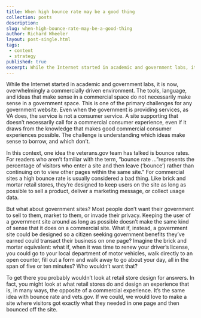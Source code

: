 ```yaml
---
title: When high bounce rate may be a good thing
collection: posts
description:
slug: when-high-bounce-rate-may-be-a-good-thing
author: Richard Wheeler
layout: post-single.html
tags:
 - content
 - strategy
published: true
excerpt: While the Internet started in academic and government labs, it is now, overwhelmingly a commercially driven environment. The tools, language, and ideas that make sense in a commercial space do not necessarily make sense in a government space. This is one of the primary challenges for any government website. Even when the government is providing services, as VA does, the service is not a consumer service. A site supporting that doesn’t necessarily call for a commercial consumer experience, even if it draws from the knowledge that makes good commercial consumer experiences possible. The challenge is understanding which ideas make sense to borrow, and which don’t.
---
```


While the Internet started in academic and government labs, it is now, overwhelmingly a commercially driven environment. The tools, language, and ideas that make sense in a commercial space do not necessarily make sense in a government space. This is one of the primary challenges for any government website. Even when the government is providing services, as VA does, the service is not a consumer service. A site supporting that doesn’t necessarily call for a commercial consumer experience, even if it draws from the knowledge that makes good commercial consumer experiences possible. The challenge is understanding which ideas make sense to borrow, and which don’t.

<!--more-->
In this context, one idea the veterans.gov team has talked is bounce rates. For readers who aren’t familiar with the term, “bounce rate …”represents the percentage of visitors who enter a site and then leave (‘bounce’) rather than continuing on to view other pages within the same site.” For commercial sites a high bounce rate is usually considered a bad thing. Like brick and mortar retail stores, they’re designed to keep users on the site as long as possible to sell a product, deliver a marketing message, or collect usage data.


But what about government sites? Most people don’t want their government to sell to them, market to them, or invade their privacy. Keeping the user of a government site around as long as possible doesn’t make the same kind of sense that it does on a commercial site. What if, instead, a government site could be designed so a citizen seeking government benefits they’ve earned could transact their business on one page? Imagine the brick and mortar equivalent: what if, when it was time to renew your driver’s license, you could go to your local department of motor vehicles, walk directly to an open counter, fill out a form and walk away to go about your day, all in the span of five or ten minutes? Who wouldn’t want that?

To get there you probably wouldn’t look at retail store design for answers. In fact, you might look at what retail stores do and design an experience that is, in many ways, the opposite of a commercial experience. It’s the same idea with bounce rate and vets.gov. If we could, we would love to make a site where visitors got exactly what they needed in one page and then bounced off the site.
